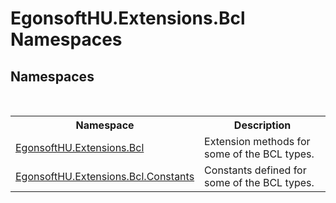 # EgonsoftHU.Extensions.Bcl Namespaces
 


## Namespaces
&nbsp;<table><tr><th>Namespace</th><th>Description</th></tr><tr><td><a href="N_EgonsoftHU_Extensions_Bcl.md">EgonsoftHU.Extensions.Bcl</a></td><td>
Extension methods for some of the BCL types.</td></tr><tr><td><a href="N_EgonsoftHU_Extensions_Bcl_Constants.md">EgonsoftHU.Extensions.Bcl.Constants</a></td><td>
Constants defined for some of the BCL types.</td></tr></table>&nbsp;
